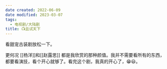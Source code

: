 ```yaml
---
date created: 2022-06-09
date modified: 2023-03-07
tags:
  - 电视剧/大陆剧
title: 📺且试天下
---
```


看甜宠古装剧放松一下。

更何况 [[杨洋]]和[[赵露思]] 都是我欣赏的那种颜值。我并不需要看所有的东西，都要看演技，看个开心就够了。看完这个剧，我真的开心了，😁😃。

